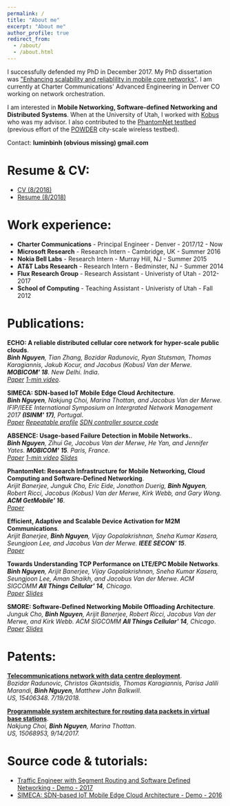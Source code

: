 ```yaml
---
permalink: /
title: "About me"
excerpt: "About me"
author_profile: true
redirect_from: 
  - /about/
  - /about.html
---
```


I successfully defended my PhD in December 2017. My PhD dissertation was ["Enhancing scalability and reliablility in mobile core networks"](https://www.flux.utah.edu/paper/271). 
I am currently at Charter Communications' Advanced Engineering in Denver CO working on network orchestration. 

I am interested in **Mobile Networking, Software-defined Networking and Distributed Systems**. 
When at the University of Utah, I worked with [Kobus](http://www.cs.utah.edu/~kobus) who was my advisor. 
I also contributed to the [PhantomNet testbed](http://www.phantomnet.org/) (previous effort of the [POWDER](https://powderwireless.net/) city-scale wireless testbed).

Contact: **luminbinh (obvious missing) gmail.com**

Resume & CV:
======

* [CV (8/2018)](https://binhqnguyen.github.io/cv/)
* [Resume (8/2018)](files/Binh_Resume.pdf)

Work experience:
===========

* **Charter Communications** - Principal Engineer - Denver - 2017/12 - Now
* **Microsoft Research** - Research Intern - Cambridge, UK - Summer 2016
* **Nokia Bell Labs** - Research Intern - Murray Hill, NJ - Summer 2015
* **AT&T Labs Research** - Research Intern - Bedminster, NJ - Summer 2014
* **Flux Research Group** - Research Assistant - Univeristy of Utah - 2012-2017
* **School of Computing** - Teaching Assistant - Univeristy of Utah - Fall 2012

Publications:
===========
**ECHO: A reliable distributed cellular core network for hyper-scale public clouds**.   
***Binh Nguyen**, Tian Zhang, Bozidar Radunovic, Ryan Stutsman, Thomas Karagiannis, Jakub Kocur, and Jacobus (Kobus) Van der Merwe. **MOBICOM' 18**. New Delhi. India*.   
*[Paper](https://sigmobile.org/mobicom/2018/program.php) [1-min video](https://youtu.be/vf78318OG-k)*. 

**SIMECA: SDN-based IoT Mobile Edge Cloud Architecture**.  
***Binh Nguyen**, Nakjung Choi, Marina Thottan, and Jacobus Van der Merwe. IFIP/IEEE International Symposium on Intergrated Network Management 2017 **(ISINM' 17)**, Portugal*.    
*[Paper](http://www.cs.utah.edu/~binh/archive/simeca-ieeeim.pdf) [Repeatable profile](https://wiki.phantomnet.org/wiki/phantomnet/simeca-sdn-based-iot-mobile-edge-cloud-architecture/) [SDN controller source code](https://gitlab.flux.utah.edu/binh/simeca-minimum/)*

**ABSENCE: Usage-based Failure Detection in Mobile Networks.**.  
***Binh Nguyen**, Zihui Ge, Jacobus Van der Merwe, He Yan, and Jennifer Yates. **MOBICOM' 15**. Paris, France*.    
*[Paper](http://www.cs.utah.edu/~binh/archive/absence-paper.pdf) [1-min video](http://youtu.be/3Ha4axsnQZY) [Slides](http://www.cs.utah.edu/~binh/archive/absence-slides.pdf)*

**PhantomNet: Research Infrastructure for Mobile Networking, Cloud Computing and Software-Defined Networking**.  
*Arijit Banerjee, Junguk Cho, Eric Eide, Jonathon Duerig, **Binh Nguyen**, Robert Ricci, Jacobus (Kobus) Van der Merwe, Kirk Webb, and Gary Wong. **ACM GetMobile' 16***.     
*[Paper](http://www.cs.utah.edu/~binh/archive/phantomnet-paper.pdf)*

**Efficient, Adaptive and Scalable Device Activation for M2M Communications**.  
*Arijit Banerjee, **Binh Nguyen**, Vijay Gopalakrishnan, Sneha Kumar Kasera, Seungjoon Lee, and Jacobus Van der Merwe. **IEEE SECON' 15***.     
*[Paper](http://www.cs.utah.edu/~binh/archive/m2m-paper.pdf)*

**Towards Understanding TCP Performance on LTE/EPC Mobile Networks**.    
***Binh Nguyen**, Arijit Banerjee, Vijay Gopalakrishnan, Sneha Kumar Kasera, Seungjoon Lee, Aman Shaikh, and Jacobus Van der Merwe. ACM SIGCOMM **All Things Cellular' 14**, Chicago*.    
*[Paper](http://dl.acm.org/authorize?N71338) [Slides](http://www.cs.utah.edu/~binh/archive/towards-slides.pdf)*

**SMORE: Software-Defined Networking Mobile Offloading Architecture**.  
*Junguk Cho, **Binh Nguyen**, Arijit Banerjee, Robert Ricci, Jacobus Van der Merwe, and Kirk Webb. ACM SIGCOMM **All Things Cellular' 14**, Chicago*.    
*[Paper](http://dl.acm.org/authorize.cfm?key=N71324) [Slides](http://www.cs.utah.edu/~binh/archive/smore-slides.pdf)*

Patents:
======
**[Telecommunications network with data centre deployment](http://www.freepatentsonline.com/y2018/0205574.html)**.     
*Bozidar Radunovic, Christos Gkantsidis, Thomas Karagiannis, Parisa Jalili Marandi, **Binh Nguyen**, Matthew John Balkwill.*   
*US, 15406348. 7/19/2018.*

**[Programmable system architecture for routing data packets in virtual base stations](http://www.freepatentsonline.com/y2018/0205574.html)**.    
*Nakjung Choi, **Binh Nguyen**, Marina Thottan*.    
*US, 15068953, 9/14/2017.*

Source code & tutorials:
===========
* [Traffic Engineer with Segment Routing and Software Defined Networking - Demo - 2017](http://www.cs.utah.edu/~binh/archive/segment_routing/segment-routing-tutorial.html)
* [SIMECA: SDN-based IoT Mobile Edge Cloud Architecture - Demo - 2016](https://wiki.phantomnet.org/wiki/phantomnet/simeca-sdn-based-iot-mobile-edge-cloud-architecture/)
